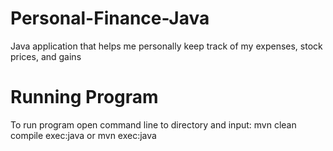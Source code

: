 # Personal-Finance-Java
Java application that helps me personally keep track of my expenses, stock prices, and gains

# Running Program
To run program open command line to directory and input: mvn clean compile exec:java or mvn exec:java
